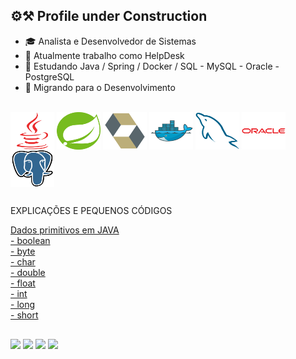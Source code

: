 ## ⚙️⚒️ Profile under Construction

- 🎓 Analista e Desenvolvedor de Sistemas
- 🔭 Atualmente trabalho como HelpDesk
- 🍵 Estudando Java / Spring / Docker / SQL - MySQL - Oracle - PostgreSQL
- 🏹 Migrando para o Desenvolvimento
<div style="display: inline_block"><br>
  <img align="center" alt="Java" height="60" width="70" src="https://raw.githubusercontent.com/devicons/devicon/master/icons/java/java-plain.svg">
  <img align="center" alt="spring" height="60" width="70" src="https://raw.githubusercontent.com/devicons/devicon/master/icons/spring/spring-original.svg">
  <img align="center" alt="hibernate" height="60" width="70" src="https://raw.githubusercontent.com/devicons/devicon/master/icons/hibernate/hibernate-original.svg">
  <img align="center" alt="docker" height="60" width="70" src="https://raw.githubusercontent.com/devicons/devicon/master/icons/docker/docker-original.svg">
  <img align="center" alt="mysql" height="60" width="70" src="https://raw.githubusercontent.com/devicons/devicon/master/icons/mysql/mysql-original.svg">
  <img align="center" alt="oracle" height="60" width="70" src="https://raw.githubusercontent.com/devicons/devicon/master/icons/oracle/oracle-original.svg">
  <img align="center" alt="postgresql" height="60" width="70" src="https://raw.githubusercontent.com/devicons/devicon/master/icons/postgresql/postgresql-original.svg">
</div>

<!-- [![Top Langs](https://github-readme-stats.vercel.app/api/top-langs/?username=ViniciusPelizzari&layout=compact&theme=dark)](https://github.com/ViniciusPelizzari/github-readm<div>
<picture>
<source 
  srcset="https://github-readme-stats.vercel.app/api?username=ViniciusPelizzari&show_icons=true&theme=dark"
  media="(prefers-color-scheme: dark)"
/>
<source
  srcset="https://github-readme-stats.vercel.app/api?username=ViniciusPelizzari&show_icons=true"
  media="(prefers-color-scheme: light), (prefers-color-scheme: no-preference)"
/>
<img src="https://github-readme-stats.vercel.app/api?username=ViniciusPelizzari&show_icons=true" />
</picture>
  
 ![Top Langs](https://github-readme-stats.vercel.app/api/top-langs/?username=ViniciusPelizzari&layout=compact&theme=dark)](https://github.com/ViniciusPelizzari/github-readme-stats) -->

</div>
 
 ##
 EXPLICAÇÕES E PEQUENOS CÓDIGOS
 <!--
<div>
  <a href="https://github.com/ViniciusPelizzari/TIPOS_DE_DADOS" target="_blank">Tipos de dados em JAVA</a><br>
  <a href="https://github.com/ViniciusPelizzari/TIPOS_DE_DADOS/tree/Boolean" target="_blank">- BOOLEAN</a><br>
  <a href="https://github.com/ViniciusPelizzari/TIPOS_DE_DADOS/tree/Byte" target="_blank">- BYTE</a><br>
  <a href="https://github.com/ViniciusPelizzari/TIPOS_DE_DADOS/tree/Char" target="_blank">- CHAR</a><br>
  <a href="https://github.com/ViniciusPelizzari/TIPOS_DE_DADOS/tree/Double" target="_blank">- DOUBLE</a><br>
  <a href="https://github.com/ViniciusPelizzari/TIPOS_DE_DADOS/tree/Float" target="_blank">- FLOAT</a><br>
  <a href="https://github.com/ViniciusPelizzari/TIPOS_DE_DADOS/tree/Int" target="_blank">- INT</a><br>
  <a href="https://github.com/ViniciusPelizzari/TIPOS_DE_DADOS/tree/Long" target="_blank">- LONG</a><br>
  <a href="https://github.com/ViniciusPelizzari/TIPOS_DE_DADOS/tree/Short" target="_blank">- SHORT</a><br>
</div>-->

<div>
  <a href="https://github.com/ViniciusPelizzari/TIPOS_DE_DADOS" target="_blank">Dados primitivos em JAVA</a><br>
  <a href="https://github.com/ViniciusPelizzari/TIPOS_DE_DADOS/tree/Boolean" target="_blank">- boolean</a><br>
  <a href="https://github.com/ViniciusPelizzari/TIPOS_DE_DADOS/tree/Byte" target="_blank">- byte</a><br>
  <a href="https://github.com/ViniciusPelizzari/TIPOS_DE_DADOS/tree/Char" target="_blank">- char</a><br>
  <a href="https://github.com/ViniciusPelizzari/TIPOS_DE_DADOS/tree/Double" target="_blank">- double</a><br>
  <a href="https://github.com/ViniciusPelizzari/TIPOS_DE_DADOS/tree/Float" target="_blank">- float</a><br>
  <a href="https://github.com/ViniciusPelizzari/TIPOS_DE_DADOS/tree/Int" target="_blank">- int</a><br>
  <a href="https://github.com/ViniciusPelizzari/TIPOS_DE_DADOS/tree/Long" target="_blank">- long</a><br>
  <a href="https://github.com/ViniciusPelizzari/TIPOS_DE_DADOS/tree/Short" target="_blank">- short</a><br>
  <p></p>
  <!--<a href="https://github.com/ViniciusPelizzari/Estruturas_de_Controle" target="_blank">Estruturas de controle em JAVA</a><br>
  <a href="https://github.com/ViniciusPelizzari/Estruturas_de_Controle/tree/Break" target="_blank">- break</a><br>
  <a href="https://github.com/ViniciusPelizzari/Estruturas_de_Controle/tree/Continue" target="_blank">- continue</a><br>
  <a href="https://github.com/ViniciusPelizzari/Estruturas_de_Controle/tree/Do_While" target="_blank">- do_while</a><br>
  <a href="https://github.com/ViniciusPelizzari/Estruturas_de_Controle/tree/Finally_Last" target="_blank">- finally_last</a><br>
  <a href="https://github.com/ViniciusPelizzari/Estruturas_de_Controle/tree/For_Each" target="_blank">- for_each</a><br>
  <a href="https://github.com/ViniciusPelizzari/Estruturas_de_Controle/tree/For" target="_blank">- for</a><br>
  <a href="https://github.com/ViniciusPelizzari/Estruturas_de_Controle/tree/If_Else" target="_blank">- if_else</a><br>
  <a href="https://github.com/ViniciusPelizzari/Estruturas_de_Controle/tree/Switch_Case" target="_blank">- switch_case</a><br>
  <a href="https://github.com/ViniciusPelizzari/Estruturas_de_Controle/tree/Ternary" target="_blank">- ternary</a><br>
  <a href="https://github.com/ViniciusPelizzari/Estruturas_de_Controle/tree/Throw" target="_blank">- throw</a><br>
  <a href="https://github.com/ViniciusPelizzari/Estruturas_de_Controle/tree/Throws" target="_blank">- throws</a><br>
  <a href="https://github.com/ViniciusPelizzari/Estruturas_de_Controle/tree/Try_Catch" target="_blank">- try_catch</a><br>
  <a href="https://github.com/ViniciusPelizzari/Estruturas_de_Controle/tree/While" target="_blank">- while</a><br>-->
  
</div>

 ##
<div>
  <a href="https://www.instagram.com/v_pelizzari/" target="_blank"><img src="https://img.shields.io/badge/-Instagram-%23E4405F?style=for-the-badge&logo=instagram&logoColor=white" target="_blank"></a>
 <a href="https://discord.com/channels/@me/1031649002757824533" target="_blank"><img src="https://img.shields.io/badge/Discord-7289DA?style=for-the-badge&logo=discord&logoColor=white" target="_blank"></a> 
  <a href = "mailto:vinipelizzari2410@gmail.com"><img src="https://img.shields.io/badge/-Gmail-%23333?style=for-the-badge&logo=gmail&logoColor=white" target="_blank"></a>
  <a href="https://www.linkedin.com/in/vpelizzari/" target="_blank"><img src="https://img.shields.io/badge/-LinkedIn-%230077B5?style=for-the-badge&logo=linkedin&logoColor=white" target="_blank"></a> 
</div>

<div>
  <object type="image/svg+xml" data="https://raw.githubusercontent.com/ViniciusPelizzari/ViniciusPelizzari/output/github-contribution-grid-snake.svg"></object>
</div>
